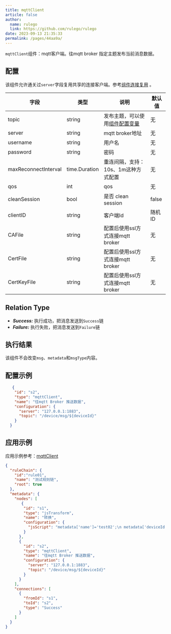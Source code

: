 ```yaml
---
title: mqttClient
article: false
author: 
  name: rulego
  link: https://github.com/rulego/rulego
date: 2023-09-13 21:35:33
permalink: /pages/44aa9a/
---
```


`mqttClient`组件：mqtt客户端。往mqtt broker 指定主题发布当前消息数据。

## 配置
该组件允许通关过`server`字段复用共享的连接客户端。参考[组件连接复用](/pages/baa05d/) 。

| 字段                   | 类型            | 说明                                | 默认值   |
|----------------------|---------------|-----------------------------------|-------|
| topic                | string        | 发布主题，可以使用[组件配置变量](/pages/baa05c/) | 无     |
| server               | string        | mqtt broker地址                     | 无     |
| username             | string        | 用户名                               | 无     |
| password             | string        | 密码                                | 无     |
| maxReconnectInterval | time.Duration | 重连间隔，支持：10s、1m这种方式配置              | 无     |
| qos                  | int           | qos                               | 无     |
| cleanSession         | bool          | 是否 clean session                  | false |
| clientID             | string        | 客户端Id                             | 随机ID  |
| CAFile               | string        | 配置后使用ssl方式连接mqtt broker           | 无     |
| CertFile             | string        | 配置后使用ssl方式连接mqtt broker           | 无     |
| CertKeyFile          | string        | 配置后使用ssl方式连接mqtt broker           | 无     |


## Relation Type

- ***Success:*** 执行成功，把消息发送到`Success`链
- ***Failure:*** 执行失败，把消息发送到`Failure`链

## 执行结果

该组件不会改变`msg`、`metadata`和`msgType`内容。

## 配置示例

```json
   {
    "id": "s2",
    "type": "mqttClient",
    "name": "往mqtt Broker 推送数据",
    "configuration": {
      "server": "127.0.0.1:1883",
      "topic": "/device/msg/${deviceId}"
    }
  }
```

## 应用示例

应用示例参考：[mqttClient](https://github.com/rulego/rulego/blob/main/examples/mqtt_client/mqtt_client.go)

```json
{
  "ruleChain": {
	"id":"rule01",
    "name": "测试规则链",
    "root": true
  },
  "metadata": {
    "nodes": [
       {
        "id": "s1",
        "type": "jsTransform",
        "name": "转换",
        "configuration": {
          "jsScript": "metadata['name']='test02';\n metadata['deviceId']='id01';\n msg['addField']='addValue2'; return {'msg':msg,'metadata':metadata,'msgType':msgType};"
        }
      },
      {
        "id": "s2",
        "type": "mqttClient",
        "name": "往mqtt Broker 推送数据",
        "configuration": {
          "server": "127.0.0.1:1883",
          "topic": "/device/msg/${deviceId}"
        }
      }
    ],
    "connections": [
      {
        "fromId": "s1",
        "toId": "s2",
        "type": "Success"
      }
    ]
  }
}
```